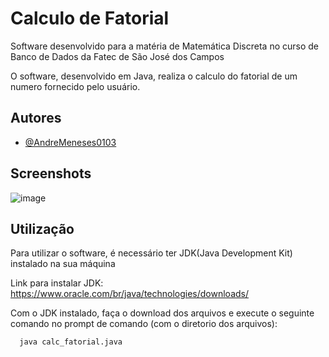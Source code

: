 # Calculo de Fatorial
Software desenvolvido para a matéria de Matemática Discreta no curso de Banco de Dados da Fatec de São José dos Campos

O software, desenvolvido em Java, realiza o calculo do fatorial de um numero fornecido pelo usuário.

## Autores

- [@AndreMeneses0103](https://github.com/AndreMeneses0103)


## Screenshots

![image](https://github.com/AndreMeneses0103/Programas-MD/assets/89109574/1b653efb-7c69-4edd-b6ff-3fd6f37195de)


## Utilização

Para utilizar o software, é necessário ter JDK(Java Development Kit) instalado na sua máquina

Link para instalar JDK: https://www.oracle.com/br/java/technologies/downloads/

Com o JDK instalado, faça o download dos arquivos e execute o seguinte comando no prompt de comando (com o diretorio dos arquivos):

```bash
  java calc_fatorial.java
```
